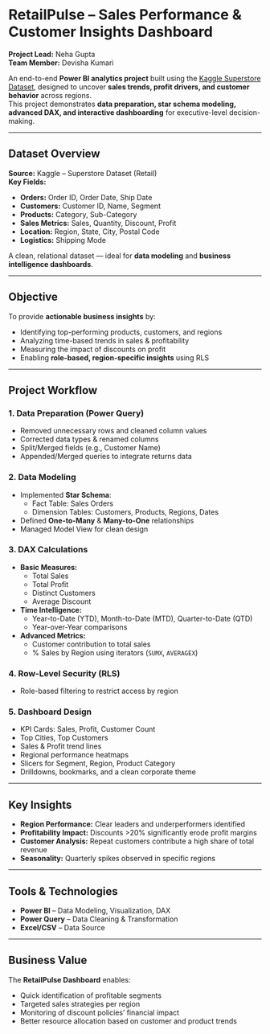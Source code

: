 #  RetailPulse – Sales Performance & Customer Insights Dashboard

**Project Lead:** Neha Gupta  
**Team Member:** Devisha Kumari

An end-to-end **Power BI analytics project** built using the [Kaggle Superstore Dataset](https://www.kaggle.com/datasets/vivek468/superstore-dataset-final), designed to uncover **sales trends, profit drivers, and customer behavior** across regions.  
This project demonstrates **data preparation, star schema modeling, advanced DAX, and interactive dashboarding** for executive-level decision-making.

---

##  Dataset Overview
**Source:** Kaggle – Superstore Dataset (Retail)  
**Key Fields:**
- **Orders:** Order ID, Order Date, Ship Date  
- **Customers:** Customer ID, Name, Segment  
- **Products:** Category, Sub-Category  
- **Sales Metrics:** Sales, Quantity, Discount, Profit  
- **Location:** Region, State, City, Postal Code  
- **Logistics:** Shipping Mode  

A clean, relational dataset — ideal for **data modeling** and **business intelligence dashboards**.

---

##  Objective
To provide **actionable business insights** by:
- Identifying top-performing products, customers, and regions  
- Analyzing time-based trends in sales & profitability  
- Measuring the impact of discounts on profit  
- Enabling **role-based, region-specific insights** using RLS  

---

##  Project Workflow

### **1. Data Preparation (Power Query)**
- Removed unnecessary rows and cleaned column values  
- Corrected data types & renamed columns  
- Split/Merged fields (e.g., Customer Name)  
- Appended/Merged queries to integrate returns data  

### **2. Data Modeling**
- Implemented **Star Schema**:
  - Fact Table: Sales Orders  
  - Dimension Tables: Customers, Products, Regions, Dates  
- Defined **One-to-Many** & **Many-to-One** relationships  
- Managed Model View for clean design  

### **3. DAX Calculations**
- **Basic Measures:**
  - Total Sales
  - Total Profit
  - Distinct Customers
  - Average Discount
- **Time Intelligence:**
  - Year-to-Date (YTD), Month-to-Date (MTD), Quarter-to-Date (QTD)
  - Year-over-Year comparisons
- **Advanced Metrics:**
  - Customer contribution to total sales
  - % Sales by Region using iterators (`SUMX`, `AVERAGEX`)

### **4. Row-Level Security (RLS)**
- Role-based filtering to restrict access by region

### **5. Dashboard Design**
- KPI Cards: Sales, Profit, Customer Count  
- Top Cities, Top Customers  
- Sales & Profit trend lines  
- Regional performance heatmaps  
- Slicers for Segment, Region, Product Category  
- Drilldowns, bookmarks, and a clean corporate theme  

---

##  Key Insights
- **Region Performance:** Clear leaders and underperformers identified  
- **Profitability Impact:** Discounts >20% significantly erode profit margins  
- **Customer Analysis:** Repeat customers contribute a high share of total revenue  
- **Seasonality:** Quarterly spikes observed in specific regions  

---

##  Tools & Technologies
- **Power BI** – Data Modeling, Visualization, DAX  
- **Power Query** – Data Cleaning & Transformation  
- **Excel/CSV** – Data Source  

---

##  Business Value
The **RetailPulse Dashboard** enables:
- Quick identification of profitable segments  
- Targeted sales strategies per region  
- Monitoring of discount policies’ financial impact  
- Better resource allocation based on customer and product trends
